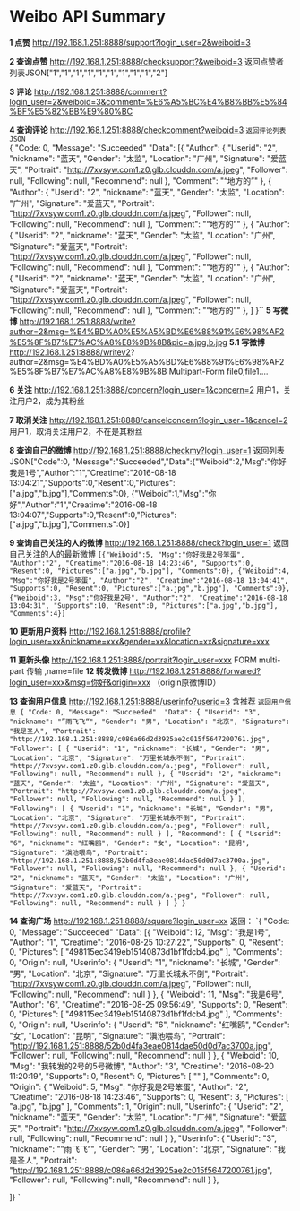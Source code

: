 # Weibo API Summary
**1 点赞**
http://192.168.1.251:8888/support?login_user=2&weiboid=3

**2 查询点赞**
http://192.168.1.251:8888/checksupport?&weiboid=3
返回点赞者列表JSON["1","1","1","1","1","1","1","1","1","2"]

**3 评论**
http://192.168.1.251:8888/comment?login_user=2&weiboid=3&comment=%E6%A5%BC%E4%B8%BB%E5%84%BF%E5%82%BB%E9%80%BC

**4 查询评论**
http://192.168.1.251:8888/checkcomment?weiboid=3
`
返回评论列表JSON																	
`{
    "Code: 0,
    "Message": "Succeeded" 
    "Data": 
	[{
	"Author": {
	"Userid": "2",
            "nickname": "蓝天",
            "Gender": "太监",
            "Location": "广州",
            "Signature": "爱蓝天",
            "Portrait": "http://7xvsyw.com1.z0.glb.clouddn.com/a.jpeg",
            "Follower": null,
            "Following": null,
            "Recommend": null
        },
        "Comment": "“地方的”"
    },
    {
        "Author": {
            "Userid": "2",
            "nickname": "蓝天",
            "Gender": "太监",
            "Location": "广州",
            "Signature": "爱蓝天",
            "Portrait": "http://7xvsyw.com1.z0.glb.clouddn.com/a.jpeg",
            "Follower": null,
            "Following": null,
            "Recommend": null
        },
        "Comment": "“地方的”"
    },
    {
        "Author": {
            "Userid": "2",
            "nickname": "蓝天",
            "Gender": "太监",
            "Location": "广州",
            "Signature": "爱蓝天",
            "Portrait": "http://7xvsyw.com1.z0.glb.clouddn.com/a.jpeg",
            "Follower": null,
            "Following": null,
            "Recommend": null
        },
        "Comment": "“地方的”"
    },
    {
        "Author": {
            "Userid": "2",
            "nickname": "蓝天",
            "Gender": "太监",
            "Location": "广州",
            "Signature": "爱蓝天",
            "Portrait": "http://7xvsyw.com1.z0.glb.clouddn.com/a.jpeg",
            "Follower": null,
            "Following": null,
            "Recommend": null
        },
        "Comment": "“地方的”"
    },
    ]
}``
**5 写微博**
http://192.168.1.251:8888/write?author=2&msg=%E4%BD%A0%E5%A5%BD%E6%88%91%E6%98%AF2%E5%8F%B7%E7%AC%A8%E8%9B%8B&pic=a.jpg,b.jpg
**5.1 写微博**
http://192.168.1.251:8888/writev2?
author=2&msg=%E4%BD%A0%E5%A5%BD%E6%88%91%E6%98%AF2%E5%8F%B7%E7%AC%A8%E8%9B%8B
Multipart-Form   file0,file1....


**6 关注**
http://192.168.1.251:8888/concern?login_user=1&concern=2
用户1，关注用户2，成为其粉丝

**7 取消关注**
http://192.168.1.251:8888/cancelconcern?login_user=1&cancel=2
用户1，取消关注用户2，不在是其粉丝

**8 查询自己的微博**
http://192.168.1.251:8888/checkmy?login_user=1
返回列表JSON["Code":0, "Message":"Succeeded","Data":{"Weiboid":2,"Msg":"你好我是1号","Author":"1","Creatime":"2016-08-18 13:04:21","Supports":0,"Resent":0,"Pictures":["a.jpg","b.jpg"],"Comments":0},
{"Weiboid":1,"Msg":"你好","Author":"1","Creatime":"2016-08-18 13:04:07","Supports":0,"Resent":0,"Pictures":["a.jpg","b.jpg"],"Comments":0}]

**9 查询自己关注的人的微博**
http://192.168.1.251:8888/check?login_user=1
返回自己关注的人的最新微博
`[{"Weiboid":5,
"Msg":"你好我是2号笨蛋",
"Author":"2",
"Creatime":"2016-08-18 14:23:46",
"Supports":0,
"Resent":0,
"Pictures":["a.jpg","b.jpg"],
"Comments":0},
{"Weiboid":4,
"Msg":"你好我是2号笨蛋",
"Author":"2",
"Creatime":"2016-08-18 13:04:41",
"Supports":0,
"Resent":0,
"Pictures":["a.jpg","b.jpg"],
"Comments":0},
{"Weiboid":3,
"Msg":"你好我是2号",
"Author":"2",
"Creatime":"2016-08-18 13:04:31",
"Supports":10,
"Resent":0,
"Pictures":["a.jpg","b.jpg"],
"Comments":4}]`

**10 更新用户资料**
http://192.168.1.251:8888/profile?login_user=xx&nickname=xxx&gender=xx&location=xx&signature=xxx

**11 更新头像**
http://192.168.1.251:8888/portrait?login_user=xxx    FORM multi-part 传输 ,name=file
**12 转发微博**
http://192.168.1.251:8888/forwared?login_user=xxx&msg=你好&origin=xxx  （origin原微博ID）

**13 查询用户信息**
http://192.168.1.251:8888/userinfo?userid=3  含推荐
`返回用户信息
{
    "Code: 0,
    "Message": "Succeeded" 
    "Data": {
    "Userid": "3",
    "nickname": "”雨飞飞“",
    "Gender": "男",
    "Location": "北京",
    "Signature": "我是圣人",
    "Portrait": "http://192.168.1.251:8888/c086a66d2d3925ae2c015f5647200761.jpg",
    "Follower": [
        {
            "Userid": "1",
            "nickname": "长城",
            "Gender": "男",
            "Location": "北京",
            "Signature": "万里长城永不倒",
            "Portrait": "http://7xvsyw.com1.z0.glb.clouddn.com/a.jpeg",
            "Follower": null,
            "Following": null,
            "Recommend": null
        },
        {
            "Userid": "2",
            "nickname": "蓝天",
            "Gender": "太监",
            "Location": "广州",
            "Signature": "爱蓝天",
            "Portrait": "http://7xvsyw.com1.z0.glb.clouddn.com/a.jpeg",
            "Follower": null,
            "Following": null,
            "Recommend": null
        }
    ],
    "Following": [
        {
            "Userid": "1",
            "nickname": "长城",
            "Gender": "男",
            "Location": "北京",
            "Signature": "万里长城永不倒",
            "Portrait": "http://7xvsyw.com1.z0.glb.clouddn.com/a.jpeg",
            "Follower": null,
            "Following": null,
            "Recommend": null
        }
    ],
    "Recommend": [
        {
            "Userid": "6",
            "nickname": "红嘴鸥",
            "Gender": "女",
            "Location": "昆明",
            "Signature": "滇池喂鸟",
            "Portrait": "http://192.168.1.251:8888/52b0d4fa3eae0814dae50d0d7ac3700a.jpg",
            "Follower": null,
            "Following": null,
            "Recommend": null
        },
        {
            "Userid": "2",
            "nickname": "蓝天",
            "Gender": "太监",
            "Location": "广州",
            "Signature": "爱蓝天",
            "Portrait": "http://7xvsyw.com1.z0.glb.clouddn.com/a.jpeg",
            "Follower": null,
            "Following": null,
            "Recommend": null
        }
    ]
   }
}`

**14 查询广场**
http://192.168.1.251:8888/square?login_user=xx
返回：
`{
    "Code: 0,
    "Message": "Succeeded" 
    "Data": 
    [{
        "Weiboid": 12,
        "Msg": "我是1号",
        "Author": "1",
        "Creatime": "2016-08-25 10:27:22",
        "Supports": 0,
        "Resent": 0,
        "Pictures": [
            "498115ec3419eb15140873d1bf1fdcb4.jpg"
        ],
        "Comments": 0,
        "Origin": null,
        "Userinfo": {
            "Userid": "1",
            "nickname": "长城",
            "Gender": "男",
            "Location": "北京",
            "Signature": "万里长城永不倒",
            "Portrait": "http://7xvsyw.com1.z0.glb.clouddn.com/a.jpeg",
            "Follower": null,
            "Following": null,
            "Recommend": null
        }
     },
    {
        "Weiboid": 11,
        "Msg": "我是6号",
        "Author": "6",
        "Creatime": "2016-08-25 09:56:49",
        "Supports": 0,
        "Resent": 0,
        "Pictures": [
            "498115ec3419eb15140873d1bf1fdcb4.jpg"
        ],
        "Comments": 0,
        "Origin": null,
        "Userinfo": {
            "Userid": "6",
            "nickname": "红嘴鸥",
            "Gender": "女",
            "Location": "昆明",
            "Signature": "滇池喂鸟",
            "Portrait": "http://192.168.1.251:8888/52b0d4fa3eae0814dae50d0d7ac3700a.jpg",
            "Follower": null,
            "Following": null,
            "Recommend": null
        }
    },
    {
        "Weiboid": 10,
        "Msg": "我转发的2号的5号微博",
        "Author": "3",
        "Creatime": "2016-08-20 11:20:19",
        "Supports": 0,
        "Resent": 0,
        "Pictures": [
            ""
        ],
        "Comments": 0,
        "Origin": {
            "Weiboid": 5,
            "Msg": "你好我是2号笨蛋",
            "Author": "2",
            "Creatime": "2016-08-18 14:23:46",
            "Supports": 0,
            "Resent": 3,
            "Pictures": [
                "a.jpg",
                "b.jpg"
            ],
            "Comments": 1,
            "Origin": null,
            "Userinfo": {
                "Userid": "2",
                "nickname": "蓝天",
                "Gender": "太监",
                "Location": "广州",
                "Signature": "爱蓝天",
                "Portrait": "http://7xvsyw.com1.z0.glb.clouddn.com/a.jpeg",
                "Follower": null,
                "Following": null,
                "Recommend": null
            }
        },
        "Userinfo": {
            "Userid": "3",
            "nickname": "”雨飞飞“",
            "Gender": "男",
            "Location": "北京",
            "Signature": "我是圣人",
            "Portrait": "http://192.168.1.251:8888/c086a66d2d3925ae2c015f5647200761.jpg",
            "Follower": null,
            "Following": null,
            "Recommend": null
        }
    },
   
]}
`



